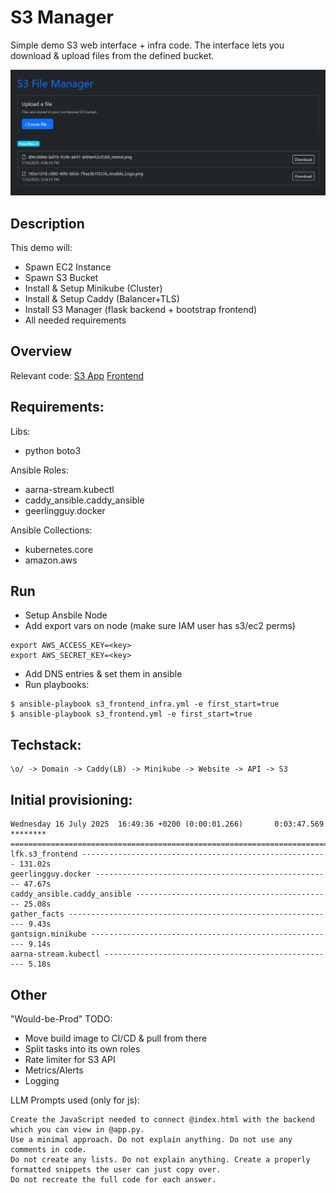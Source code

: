 # S3 Manager
Simple demo S3 web interface + infra code.
The interface lets you download & upload files from the defined bucket.

<img src="https://raw.githubusercontent.com/lfkdev/s3manager/master/Screenshot.png">

## Description
This demo will:
- Spawn EC2 Instance
- Spawn S3 Bucket
- Install & Setup Minikube (Cluster)
- Install & Setup Caddy (Balancer+TLS)
- Install S3 Manager (flask backend + bootstrap frontend)
- All needed requirements

## Overview
Relevant code: 
[S3 App](roles/lfk.s3_frontend/templates/app.py.j2)
[Frontend](roles/lfk.s3_frontend/files/frontend/static/index.html)

## Requirements:
Libs:
- python boto3

Ansible Roles:
- aarna-stream.kubectl
- caddy_ansible.caddy_ansible
- geerlingguy.docker

Ansible Collections:
- kubernetes.core
- amazon.aws

## Run
- Setup Ansbile Node
- Add export vars on node (make sure IAM user has s3/ec2 perms)
```
export AWS_ACCESS_KEY=<key>
export AWS_SECRET_KEY=<key>
```
- Add DNS entries & set them in ansible
- Run playbooks:
```shell
$ ansible-playbook s3_frontend_infra.yml -e first_start=true
$ ansible-playbook s3_frontend.yml -e first_start=true
```

## Techstack:
```
\o/ -> Domain -> Caddy(LB) -> Minikube -> Website -> API -> S3
```

## Initial provisioning:
```shell
Wednesday 16 July 2025  16:49:36 +0200 (0:00:01.266)       0:03:47.569 ******** 
=============================================================================== 
lfk.s3_frontend ------------------------------------------------------- 131.02s
geerlingguy.docker ----------------------------------------------------- 47.67s
caddy_ansible.caddy_ansible -------------------------------------------- 25.08s
gather_facts ------------------------------------------------------------ 9.43s
gantsign.minikube ------------------------------------------------------- 9.14s
aarna-stream.kubectl ---------------------------------------------------- 5.18s
```

## Other
"Would-be-Prod" TODO:
- Move build image to CI/CD & pull from there
- Split tasks into its own roles
- Rate limiter for S3 API
- Metrics/Alerts
- Logging

LLM Prompts used (only for js):
```
Create the JavaScript needed to connect @index.html with the backend which you can view in @app.py. 
Use a minimal approach. Do not explain anything. Do not use any comments in code. 
Do not create any lists. Do not explain anything. Create a properly formatted snippets the user can just copy over.
Do not recreate the full code for each answer.
```